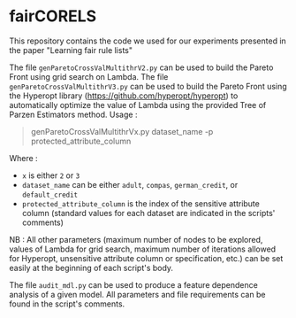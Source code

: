 # fairCORELS
This repository contains the code we used for our experiments presented in the paper "Learning fair rule lists"

The file `genParetoCrossValMultithrV2.py` can be used to build the Pareto Front using grid search on Lambda.
The file `genParetoCrossValMultithrV3.py` can be used to build the Pareto Front using the Hyperopt library (https://github.com/hyperopt/hyperopt) to automatically optimize the value of Lambda using the provided Tree of Parzen Estimators method.
Usage :
> genParetoCrossValMultithrVx.py dataset_name -p protected_attribute_column

Where :
* `x` is either `2` or `3`
* `dataset_name` can be either `adult`, `compas`, `german_credit`, or `default_credit`
* `protected_attribute_column` is the index of the sensitive attribute column (standard values for each dataset are indicated in the scripts' comments)

NB : All other parameters (maximum number of nodes to be explored, values of Lambda for grid search, maximum number of iterations allowed for Hyperopt, unsensitive attribute column or specification, etc.) can be set easily at the beginning of each script's body.

The file `audit_mdl.py` can be used to produce a feature dependence analysis of a given model.
All parameters and file requirements can be found in the script's comments.
